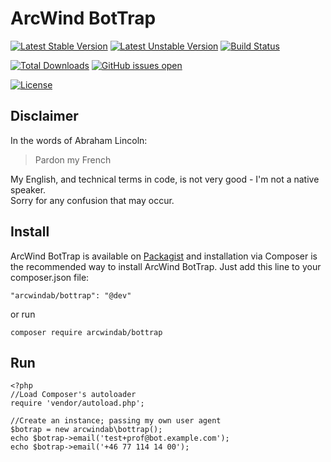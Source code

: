# ArcWind BotTrap
[![Latest Stable Version](https://poser.pugx.org/arcwindab/bottrap/v/stable.svg)](https://packagist.org/packages/arcwindab/bottrap)
[![Latest Unstable Version](https://poser.pugx.org/arcwindab/bottrap/v/unstable.svg)](https://packagist.org/packages/arcwindab/bottrap)
[![Build Status](https://travis-ci.org/arcwindab/bottrap.svg)](https://travis-ci.org/arcwindab/bottrap)  

[![Total Downloads](https://poser.pugx.org/arcwindab/bottrap/downloads)](https://packagist.org/packages/arcwindab/bottrap)
[![GitHub issues open](https://img.shields.io/github/issues/arcwindab/bottrap.svg)](https://github.com/arcwindab/bottrap/issues)

[![License](https://poser.pugx.org/arcwindab/bottrap/license.svg)](https://packagist.org/packages/arcwindab/bottrap)

## Disclaimer
In the words of Abraham Lincoln:
> Pardon my French

My English, and technical terms in code, is not very good - I'm not a native speaker.  
Sorry for any confusion that may occur.

## Install
ArcWind BotTrap is available on [Packagist](https://packagist.org/packages/arcwindab/bottrap) and installation via Composer is the recommended way to install ArcWind BotTrap. Just add this line to your composer.json file:
```
"arcwindab/bottrap": "@dev"
```
or run
```
composer require arcwindab/bottrap
```
## Run
```
<?php
//Load Composer's autoloader
require 'vendor/autoload.php';

//Create an instance; passing my own user agent
$botrap = new arcwindab\bottrap();  
echo $botrap->email('test+prof@bot.example.com');  
echo $botrap->email('+46 77 114 14 00');  
```

